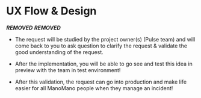# UX Flow & Design

<!-- XXX OSS -->

***REMOVED***
***REMOVED***

- The request will be studied by the project owner(s) (Pulse team) and will come back to you to ask question to clarify the request & validate the good understanding of the request.

- After the implementation, you will be able to go see and test this idea in preview with the team in test environment!

- After this validation, the request can go into production and make life easier for all ManoMano people when they manage an incident!
